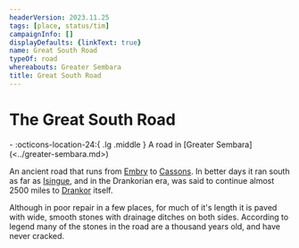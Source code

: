 ```yaml
---
headerVersion: 2023.11.25
tags: [place, status/tim]
campaignInfo: []
displayDefaults: {linkText: true}
name: Great South Road
typeOf: road
whereabouts: Greater Sembara
title: Great South Road
---
```

# The Great South Road
<div class="grid cards ext-narrow-margin ext-one-column" markdown>
-    :octicons-location-24:{ .lg .middle } A road in [Greater Sembara](<../greater-sembara.md>)  
</div>


An ancient road that runs from [Embry](<../sembara/heartlands/embry.md>) to [Cassons](<../duchy-of-maseau/cassons.md>). In better days it ran south as far as [Isingue](<../../istaros-watershed/isingue.md>), and in the Drankorian era, was said to continue almost 2500 miles to [Drankor](<../../../history/drankorian-era/drankorian-empire.md>) itself.

Although in poor repair in a few places, for much of it's length it is paved with wide, smooth stones with drainage ditches on both sides. According to legend many of the stones in the road are a thousand years old, and have never cracked.